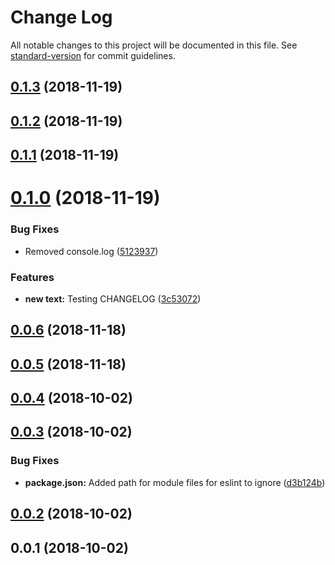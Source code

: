# Change Log

All notable changes to this project will be documented in this file. See [standard-version](https://github.com/conventional-changelog/standard-version) for commit guidelines.

<a name="0.1.3"></a>
## [0.1.3](https://github.com/davidroyer/wpapi-js/compare/v0.1.2...v0.1.3) (2018-11-19)



<a name="0.1.2"></a>
## [0.1.2](https://github.com/davidroyer/wpapi-js/compare/v0.1.1...v0.1.2) (2018-11-19)



<a name="0.1.1"></a>
## [0.1.1](https://github.com/davidroyer/wpapi-js/compare/v0.1.0...v0.1.1) (2018-11-19)



<a name="0.1.0"></a>
# [0.1.0](https://github.com/davidroyer/wpapi-js/compare/v0.0.6...v0.1.0) (2018-11-19)


### Bug Fixes

* Removed console.log ([5123937](https://github.com/davidroyer/wpapi-js/commit/5123937))


### Features

* **new text:** Testing CHANGELOG ([3c53072](https://github.com/davidroyer/wpapi-js/commit/3c53072))



<a name="0.0.6"></a>
## [0.0.6](https://github.com/davidroyer/wpapi-js/compare/v0.0.5...v0.0.6) (2018-11-18)



<a name="0.0.5"></a>
## [0.0.5](https://github.com/davidroyer/wpapi-js/compare/v0.0.4...v0.0.5) (2018-11-18)



<a name="0.0.4"></a>
## [0.0.4](https://github.com/davidroyer/wpapi-js/compare/v0.0.3...v0.0.4) (2018-10-02)



<a name="0.0.3"></a>
## [0.0.3](https://github.com/davidroyer/wpapi-js/compare/v0.0.2...v0.0.3) (2018-10-02)


### Bug Fixes

* **package.json:** Added path for module files for eslint to ignore ([d3b124b](https://github.com/davidroyer/wpapi-js/commit/d3b124b))



<a name="0.0.2"></a>
## [0.0.2](https://github.com/davidroyer/wpapi-js/compare/v0.0.1...v0.0.2) (2018-10-02)



<a name="0.0.1"></a>
## 0.0.1 (2018-10-02)
